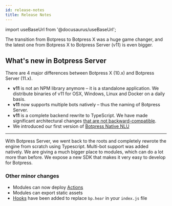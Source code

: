 ```yaml
---
id: release-notes
title: Release Notes
---
```


import useBaseUrl from '@docusaurus/useBaseUrl';

The transition from Botpress to Botpress X was a huge game changer, and the latest one from Botpress X to Botpress Server (v11) is even bigger.

## What's new in Botpress Server

There are 4 major differences between Botpress X (10.x) and Botpress Server (11.x).

- **v11** is not an NPM library anymore – it is a standalone application. We distribute binaries of v11 for OSX, Windows, Linux and Docker on a daily basis.
- **v11** now supports multiple bots natively – thus the naming of Botpress Server.
- **v11** is a complete backend rewrite to TypeScript. We have made significant architectural changes [that are not backward-compatible](/docs/migrate).
- We introduced our first version of [Botpress Native NLU](/docs/build/nlu)

---

With Botpress Server, we went back to the roots and completely rewrote the engine from scratch using Typescript. Multi-bot support was added natively. We are giving a much bigger place to modules, which can do a lot more than before. We expose a new SDK that makes it very easy to develop for Botpress.

### Other minor changes

- Modules can now deploy [Actions](/docs/build/code)
- Modules can export static assets
- [Hooks](/docs/build/code) have been added to replace `bp.hear` in your `index.js` file
